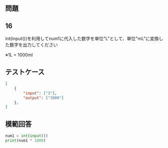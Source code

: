 ## 問題
## 16

int(input())を利用してnum1に代入した数字を単位"L"として、単位"mL"に変換した数字を出力してください

※1L = 1000ml

## テストケース

```json
[
	{
		"input": ["3"],
		"output": ["3000"]
  	},
]
```

## 模範回答
```python
num1 = int(input())
print(num1 * 1000)
```